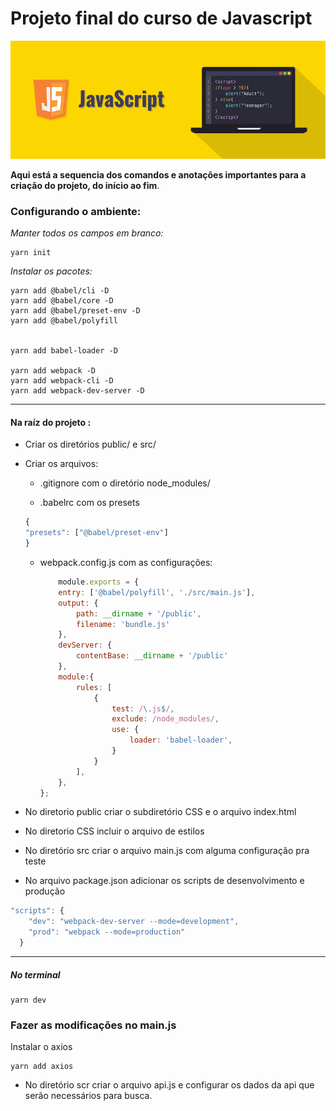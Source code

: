 # Projeto final do curso de Javascript

![Javascript](javascript.png)

**Aqui está a sequencia dos comandos e anotações importantes para a criação do projeto, do início ao fim**.


### Configurando o ambiente:

_Manter todos os campos em branco:_

```
yarn init
```


_Instalar os pacotes:_
```
yarn add @babel/cli -D
yarn add @babel/core -D
yarn add @babel/preset-env -D
yarn add @babel/polyfill


yarn add babel-loader -D

yarn add webpack -D
yarn add webpack-cli -D
yarn add webpack-dev-server -D
```
---


#### Na raíz do projeto :
- Criar os diretórios public/ e src/
- Criar os arquivos:
    - .gitignore com o diretório node_modules/

    - .babelrc com os presets
    ```js
    {
    "presets": ["@babel/preset-env"]
    }
    ```
    - webpack.config.js com as configurações:
        ```js
            module.exports = {
            entry: ['@babel/polyfill', './src/main.js'],
            output: {
                path: __dirname + '/public',
                filename: 'bundle.js'
            },
            devServer: {
                contentBase: __dirname + '/public'
            },
            module:{
                rules: [
                    {
                        test: /\.js$/,
                        exclude: /node_modules/, 
                        use: {
                            loader: 'babel-loader',
                        }
                    }
                ],
            },
        };
        ```

- No diretorio public criar o subdiretório CSS e o arquivo index.html
- No diretorio CSS incluir o arquivo de estilos

- No diretório src criar o arquivo main.js com alguma configuração pra teste


- No arquivo package.json adicionar os scripts de desenvolvimento e produção

```js
"scripts": {
    "dev": "webpack-dev-server --mode=development",
    "prod": "webpack --mode=production"
  }

```
---
##### No terminal

```
yarn dev
```

### Fazer as modificações no main.js

Instalar o axios
```
yarn add axios
```

- No diretório scr criar o arquivo api.js e configurar os dados da api que serão necessários para busca.